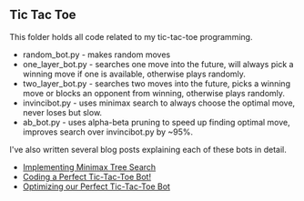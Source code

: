 ## Tic Tac Toe

This folder holds all code related to my tic-tac-toe programming. 

* random_bot.py - makes random moves
* one_layer_bot.py - searches one move into the future, will always pick a winning move if one is available, otherwise plays randomly.
* two_layer_bot.py - searches two moves into the future, picks a winning move or blocks an opponent from winning, otherwise plays randomly.
* invincibot.py - uses minimax search to always choose the optimal move, never loses but slow.
* ab_bot.py - uses alpha-beta pruning to speed up finding optimal move, improves search over invincibot.py by ~95%.

I've also written several blog posts explaining each of these bots in detail.

* [Implementing Minimax Tree Search](https://thesharperdev.com/implementing-minimax-tree-search/)
* [Coding a Perfect Tic-Tac-Toe Bot!](https://thesharperdev.com/coding-the-perfect-tic-tac-toe-bot/)
* [Optimizing our Perfect Tic-Tac-Toe Bot](https://thesharperdev.com/optimizing-our-perfect-tic-tac-toe-bot/)


